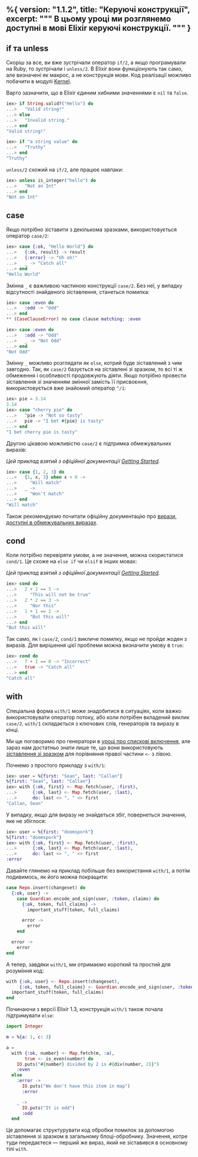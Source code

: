 %{
  version: "1.1.2",
  title: "Керуючі конструкції",
  excerpt: """
  В цьому уроці ми розглянемо доступні в мові Elixir керуючі конструкції.
  """
}
---

## if та unless

Скоріш за все, ви вже зустрічали оператор `if/2`, а якщо програмували на Ruby, то зустрічали і `unless/2`. В Elixir вони функціонують так само, але визначені як макрос, а не конструкція мови. Код реалізації можливо побачити в модулі [Kernel](https://hexdocs.pm/elixir/Kernel.html).

Варто зазначити, що в Elixir єдиним хибними значеннями є `nil` та `false`.

```elixir
iex> if String.valid?("Hello") do
...>   "Valid string!"
...> else
...>   "Invalid string."
...> end
"Valid string!"

iex> if "a string value" do
...>   "Truthy"
...> end
"Truthy"
```

`unless/2` схожий на `if/2`, але працює навпаки:

```elixir
iex> unless is_integer("hello") do
...>   "Not an Int"
...> end
"Not an Int"
```

## case

Якщо потрібно зіставити з декількома зразками, використовується оператор `case/2`:

```elixir
iex> case {:ok, "Hello World"} do
...>   {:ok, result} -> result
...>   {:error} -> "Uh oh!"
...>   _ -> "Catch all"
...> end
"Hello World"
```

Змінна `_` є важливою частиною конструкції `case/2`. Без неї, у випадку відсутності знайденого зіставлення, станеться помилка:

```elixir
iex> case :even do
...>   :odd -> "Odd"
...> end
** (CaseClauseError) no case clause matching: :even

iex> case :even do
...>   :odd -> "Odd"
...>   _ -> "Not Odd"
...> end
"Not Odd"
```

Змінну `_` можливо розглядати як `else`, котрий буде зіставлений з чим завгодно.
Так, як `case/2` базується на зіставлені зі зразком, то всі ті ж обмеження і особливості продовжують діяти. Якщо потрібно провести зіставлення зі значенням змінної замість її присвоєння, використовується вже знайомий оператор `^/1`:

```elixir
iex> pie = 3.14
3.14
iex> case "cherry pie" do
...>   ^pie -> "Not so tasty"
...>   pie -> "I bet #{pie} is tasty"
...> end
"I bet cherry pie is tasty"
```

Другою цікавою можливістю `case/2` є підтримка обмежувальних виразів:

_Цей приклад взятий з офіційної документації [Getting Started](http://elixir-lang.org/getting-started/case-cond-and-if.html#case)._

```elixir
iex> case {1, 2, 3} do
...>   {1, x, 3} when x > 0 ->
...>     "Will match"
...>   _ ->
...>     "Won't match"
...> end
"Will match"
```

Також рекомендуємо почитати офіційну документацію про [вирази, доступні в обмежувальних виразах](https://hexdocs.pm/elixir/guards.html#list-of-allowed-expressions).

## cond

Коли потрібно перевіряти умови, а не значення, можна скористатися `cond/1`. Це схоже на `else if` чи `elsif` в інших мовах:

_Цей приклад взятий з офіційної документації [Getting Started](http://elixir-lang.org/getting-started/case-cond-and-if.html#cond)._

```elixir
iex> cond do
...>   2 + 2 == 5 ->
...>     "This will not be true"
...>   2 * 2 == 3 ->
...>     "Nor this"
...>   1 + 1 == 2 ->
...>     "But this will"
...> end
"But this will"
```

Так само, як і `case/2`, `cond/1` викличе помилку, якщо не пройде жоден з виразів. Для вирішення цієї проблеми можна визначити умову в `true`:

```elixir
iex> cond do
...>   7 + 1 == 0 -> "Incorrect"
...>   true -> "Catch all"
...> end
"Catch all"
```

## with

Спеціальна форма `with/1` може знадобитися в ситуаціях, коли важко використовувати оператор потоку, або коли потрібен вкладений виклик `case/2`. `with/1` складається з ключових слів, генераторів та виразу в кінці.

Ми ще поговоримо про генератори в [уроці про спискові включення](/uk/lessons/basics/comprehensions), але зараз нам достатньо знати лише те, що вони використовують [зіставлення зі зразком](/uk/lessons/basics/pattern_matching) для порівняння правої частини `<-` з лівою.

Почнемо з простого прикладу з `with/1`:

```elixir
iex> user = %{first: "Sean", last: "Callan"}
%{first: "Sean", last: "Callan"}
iex> with {:ok, first} <- Map.fetch(user, :first),
...>      {:ok, last} <- Map.fetch(user, :last),
...>      do: last <> ", " <> first
"Callan, Sean"
```

У випадку, якщо для виразу не знайдеться збіг, повернеться значення, яке не збіглося:

```elixir
iex> user = %{first: "doomspork"}
%{first: "doomspork"}
iex> with {:ok, first} <- Map.fetch(user, :first),
...>      {:ok, last} <- Map.fetch(user, :last),
...>      do: last <> ", " <> first
:error
```

Давайте глянемо на приклад побільше без використання `with/1`, а потім подивимось, як його можна покращити:

```elixir
case Repo.insert(changeset) do
  {:ok, user} ->
    case Guardian.encode_and_sign(user, :token, claims) do
      {:ok, token, full_claims} ->
        important_stuff(token, full_claims)

      error ->
        error
    end

  error ->
    error
end
```

А тепер, завдяки `with/1`, ми отримаємо короткий та простий для розуміння код:

```elixir
with {:ok, user} <- Repo.insert(changeset),
     {:ok, token, full_claims} <- Guardian.encode_and_sign(user, :token, claims) do
  important_stuff(token, full_claims)
end
```

Починаючи з версії Elixir 1.3, конструкція `with/1` також почала підтримувати `else`:

```elixir
import Integer

m = %{a: 1, c: 3}

a =
  with {:ok, number} <- Map.fetch(m, :a),
       true <- is_even(number) do
    IO.puts("#{number} divided by 2 is #{div(number, 2)}")
    :even
  else
    :error ->
      IO.puts("We don't have this item in map")
      :error

    _ ->
      IO.puts("It is odd")
      :odd
  end
```

Це допомагає структурувати код обробки помилок за допомогою зіставлення зі зразком в загальному блоці-обробнику. Значення, котре туди передаєтеся — перший же вираз, який не зіставився в основному тілі `with`.
